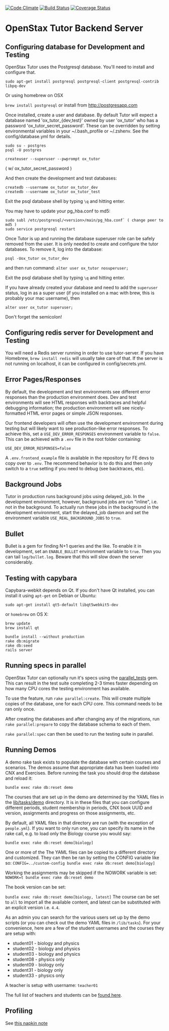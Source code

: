 [![Code Climate](https://codeclimate.com/github/openstax/tutor-server.png)](https://codeclimate.com/github/openstax/tutor-server)
[![Build Status](https://travis-ci.org/openstax/tutor-server.png?branch=master)](https://travis-ci.org/openstax/tutor-server)
[![Coverage Status](https://img.shields.io/coveralls/openstax/tutor-server.svg)](https://coveralls.io/r/openstax/tutor-server)

# OpenStax Tutor Backend Server

## Configuring database for Development and Testing

OpenStax Tutor uses the Postgresql database.  You'll need to install and configure that.

`sudo apt-get install postgresql postgresql-client postgresql-contrib libpq-dev`

Or using homebrew on OSX

`brew install postgresql` or install from http://postgresapp.com

Once installed, create a user and database.  By default Tutor will expect a database named 'ox_tutor_{dev,test}' owned by user 'ox_tutor' who has a password 'ox_tutor_secret_password'.  These can be overridden by setting environmental variables in your ~/.bash_profile or ~/.zshenv.  See the config/database.yml for details.

```
sudo su - postgres
psql -U postgres
```

`createuser --superuser --pwprompt ox_tutor` 

( w/ ox_tutor_secret_password )

And then create the development and test databases:

```
createdb --username ox_tutor ox_tutor_dev
createdb --username ox_tutor ox_tutor_test
```

Exit the psql database shell by typing `\q` and hitting enter.

You may have to update your pg_hba.conf to md5:

```
sudo subl /etc/postgresql/<version>/main/pg_hba.conf` ( change peer to md5 )
sudo service postgresql restart
```

Once Tutor is up and running the database superuser role can be safely removed from the user. It is only needed to create and configure the tutor databases.  To remove it, log into the database:

`psql -Uox_tutor ox_tutor_dev`

and then run command: `alter user ox_tutor nosuperuser;`

Exit the psql database shell by typing `\q` and hitting enter.

If you have already created your database and need to add the `superuser` status, log in as a super user (if you installed on a mac with brew, this is probably your mac username), then 

`alter user ox_tutor superuser;`

Don't forget the semicolon!

## Configuring redis server for Development and Testing

You will need a Redis server running in order to use tutor-server.
If you have Homebrew, `brew install redis` will usually take care of that.
If the server is not running on localhost, it can be configured in config/secrets.yml.

## Error Pages/Responses

By default, the development and test environments see different error responses than the production environment does.
Dev and test environments will see HTML responses with backtraces and helpful debugging information; the production
environment will see nicely-formatted HTML error pages or simple JSON responses.

Our frontend developers will often use the development environment during testing but will likely want to see
production-like error responses.  To achieve this, set a `USE_DEV_ERROR_RESPONSES` environment variable to `false`.  This can be achieved
with a `.env` file in the root folder containing:

```
USE_DEV_ERROR_RESPONSES=false
```

A `.env.frontend_example` file is available in the repository for FE devs to copy over to `.env`.  The recommend
behavior is to do this and then only switch to a `true` setting if you need to debug (see backtraces, etc).

## Background Jobs

Tutor in production runs background jobs using delayed_job.  In the development environment, however, background jobs are run "inline", i.e. not in the background.  To actually run these jobs in the background in the development environment, start the delayed_job daemon and set the environment variable `USE_REAL_BACKGROUND_JOBS` to `true`.

## Bullet

Bullet is a gem for finding N+1 queries and the like.  To enable it in development, set an `ENABLE_BULLET` environment variable to `true`.  Then you can tail `log/bullet.log`.  Beware that this will slow down the server considerably.

## Testing with capybara

Capybara-webkit depends on Qt.  If you don't have Qt installed, you can install
it using `apt-get` on Debian or Ubuntu:

```
sudo apt-get install qt5-default libqt5webkit5-dev
```

or `homebrew` on OS X:

```
brew update
brew install qt
```

```
bundle install --without production
rake db:migrate
rake db:seed
rails server
```

## Running specs in parallel

OpenStax Tutor can optionally run it's specs using the [parallel_tests](https://github.com/grosser/parallel_tests) gem.  This can result in the test suite completing 2-3 times faster depending on how many CPU cores the testing environment has available.

To use the feature, run `rake parallel:create`.  This will create multiple copies of the database, one for each CPU core.  This command needs to be ran only once.

After creating the databases and after changing any of the migrations, run `rake parallel:prepare` to copy the database schema to each of them.

`rake parallel:spec` can then be used to run the testing suite in parallel.

## Running Demos

A demo rake task exists to populate the database with certain courses and scenarios.  The demos assume that appropriate data has been loaded into CNX and Exercises.  Before running the task you should drop the database and reload it:

`bundle exec rake db:reset demo`

The courses that are set up in the demo are determined by the YAML files in the [lib/tasks/demo](https://github.com/openstax/tutor-server/tree/master/lib/tasks/demo) directory.  It is in these files that you can configure different periods, student membership in periods, CNX book UUID and version, assignments and progress on those assignments, etc.

By default, all YAML files in that directory are run (with the exception of `people.yml`).  If you want to only run one, you can specify its name in the rake call, e.g. to load only the Biology course you would say:

`bundle exec rake db:reset demo[biology]`

One or more of the The YAML files can be copied to a different directory and customized.  They can then be ran by setting the CONFIG variable like so: `CONFIG=../custom-config bundle exec rake db:reset demo[biology]`

Working the assignments may be skipped if the NOWORK variable is set: `NOWORK=t bundle exec rake db:reset demo`

The book version can be set:

`bundle exec rake db:reset demo[biology, latest]` The course can be set to `all` to import all the available content, and latest can be substituted with an explicit version i.e. `4.4`.

As an admin you can search for the various users set up by the demo scripts (or you can check out the demo YAML files in `/lib/tasks`).  For your convenience, here are a few of the student usernames and the courses they are setup with:

  * student01 - biology and physics
  * student02 - biology and physics
  * student03 - biology and physics
  * student08 - physics only
  * student09 - biology only
  * student31 - biology only
  * student33 - physics only

A teacher is setup with username: `teacher01`

The full list of teachers and students can be [found here](https://github.com/openstax/tutor-server/blob/master/lib/tasks/demo/people.yml).

## Profiling

See [this napkin note](https://github.com/openstax/napkin-notes/blob/master/jp/profiling_tutor_server.md)
